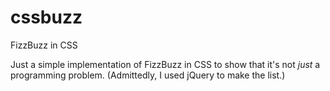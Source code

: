# cssbuzz
FizzBuzz in CSS

Just a simple implementation of FizzBuzz in CSS to show that it's not *just* a programming problem.
(Admittedly, I used jQuery to make the list.)
